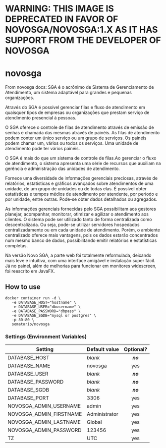 # WARNING: THIS IMAGE IS DEPRECATED IN FAVOR OF NOVOSGA/NOVOSGA:1.X AS IT HAS SUPPORT FROM THE DEVELOPER OF NOVOSGA


# novosga
From novosga docs:
SGA é o acrônimo de Sistema de Gerenciamento de Atendimento, um sistema adaptável para grandes e pequenas organizações.

Através do SGA é possível gerenciar filas e fluxo de atendimento em quaisquer tipos de empresas ou organizações que prestam serviço de atendimento presencial à pessoas.

O SGA oferece o controle de filas de atendimento através de emissão de senhas e chamada das mesmas através de painéis. As filas de atendimento podem conter um único serviço ou um grupo de serviços. Os painéis podem chamar um, vários ou todos os serviços. Uma unidade de atendimento pode ter vários painéis.

O SGA é mais do que um sistema de controle de filas.Ao gerenciar o fluxo de atendimento, o sistema apresenta uma série de recursos que auxiliam na gerência e administração das unidades de atendimento.

Fornece uma diversidade de informações gerenciais preciosas, através de relatórios, estatísticas e gráficos avançados sobre atendimentos de uma unidade, de um grupo de unidades ou de todas elas. É possível obter estatísticas e tempos médios de atendimento por atendente, por período e por unidade, entre outras. Pode-se obter dados detalhados ou agregados.

As informações gerenciais fornecidas pelo SGA possibilitam aos gestores planejar, acompanhar, monitorar, otimizar e agilizar o atendimento aos clientes. O sistema pode ser utilizado tanto de forma centralizada como descentralizada. Ou seja, pode-se utilizar servidores hospedados centralizadamente ou em cada unidade de atendimento. Porém, o ambiente centralizado oferece mais vantagens, pois os dados estarão concentrados num mesmo banco de dados, possibilitando emitir relatórios e estatísticas completas.

Na versão Novo SGA, a parte web foi totalmente reformulada, deixando mais leve e intuitiva, com uma interface amigável e instalação super fácil. Já no painel, além de melhorias para funcionar em monitores widescreen, foi reescrito em JavaFX.

## How to use
```
docker container run -d \
   -e DATABASE_HOST="hostname" \
   -e DATABASE_USER="dbusername" \
   -e DATABASE_PASSWORD="dbpass" \
   -e DATABASE_SGDB="mysql or postgres" \
   -p 80:80 \
   somatorio/novosga
```


### Settings (Environment Variables)

| Setting                 | Default value       | Optional? |
| ----------------------- | ------------------- | :-------: |
| DATABASE_HOST           | *blank*             | ***no***  |
| DATABASE_NAME           | novosga             | yes       | 
| DATABASE_USER           | *blank*             | ***no***  |
| DATABASE_PASSWORD       | *blank*             | ***no***  | 
| DATABASE_SGDB           | *blank*             | ***no***  |
| DATABASE_PORT           | 3306                | yes       |
| NOVOSGA_ADMIN_USERNAME  | admin               | yes       |
| NOVOSGA_ADMIN_FIRSTNAME | Administrator       | yes       | 
| NOVOSGA_ADMIN_LASTNAME  | Global              | yes       | 
| NOVOSGA_ADMIN_PASSWORD  | 123456              | yes       |
| TZ                      | UTC                 | yes       |
